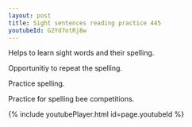 ```yaml
---
layout: post
title: Sight sentences reading practice 445
youtubeId: G2Yd7otRj8w
---
```

 
 
Helps to learn sight words and their spelling.

Opportunitiy to repeat the spelling. 

Practice spelling. 
 
Practice for spelling bee competitions. 
 
{% include youtubePlayer.html id=page.youtubeId %}
 
 
